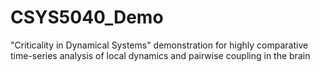 # CSYS5040_Demo
"Criticality in Dynamical Systems" demonstration for highly comparative time-series analysis of local dynamics and pairwise coupling in the brain
